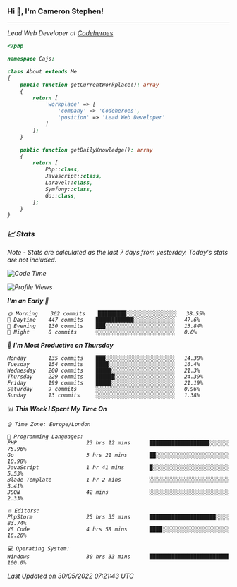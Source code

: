 ### Hi 👋, I'm Cameron Stephen!
<hr>
<p><em>Lead Web Developer at <a href="https://codeheroes.co.uk">Codeheroes</a></p>


```php
<?php

namespace Cajs;

class About extends Me
{
    public function getCurrentWorkplace(): array
    {
        return [
            'workplace' => [
                'company' => 'Codeheroes',
                'position' => 'Lead Web Developer'
            ]
        ];
    }

    public function getDailyKnowledge(): array
    {
        return [
            Php::class,
            Javascript::class,
            Laravel::class,
            Symfony::class,
            Go::class,
        ];
    }
}
```

### 📈 Stats
<p><em>Note - Stats are calculated as the last 7 days from yesterday. Today's stats are not included.</em></p>


<!--START_SECTION:waka-->
![Code Time](http://img.shields.io/badge/Code%20Time-2%2C915%20hrs%2053%20mins-blue)

![Profile Views](http://img.shields.io/badge/Profile%20Views-0-blue)

**I'm an Early 🐤** 

```text
🌞 Morning    362 commits    █████████░░░░░░░░░░░░░░░░   38.55% 
🌆 Daytime    447 commits    ████████████░░░░░░░░░░░░░   47.6% 
🌃 Evening    130 commits    ███░░░░░░░░░░░░░░░░░░░░░░   13.84% 
🌙 Night      0 commits      ░░░░░░░░░░░░░░░░░░░░░░░░░   0.0%

```
📅 **I'm Most Productive on Thursday** 

```text
Monday       135 commits    ███░░░░░░░░░░░░░░░░░░░░░░   14.38% 
Tuesday      154 commits    ████░░░░░░░░░░░░░░░░░░░░░   16.4% 
Wednesday    200 commits    █████░░░░░░░░░░░░░░░░░░░░   21.3% 
Thursday     229 commits    ██████░░░░░░░░░░░░░░░░░░░   24.39% 
Friday       199 commits    █████░░░░░░░░░░░░░░░░░░░░   21.19% 
Saturday     9 commits      ░░░░░░░░░░░░░░░░░░░░░░░░░   0.96% 
Sunday       13 commits     ░░░░░░░░░░░░░░░░░░░░░░░░░   1.38%

```


📊 **This Week I Spent My Time On** 

```text
⌚︎ Time Zone: Europe/London

💬 Programming Languages: 
PHP                      23 hrs 12 mins      ███████████████████░░░░░░   75.96% 
Go                       3 hrs 21 mins       ██░░░░░░░░░░░░░░░░░░░░░░░   10.98% 
JavaScript               1 hr 41 mins        █░░░░░░░░░░░░░░░░░░░░░░░░   5.53% 
Blade Template           1 hr 2 mins         ░░░░░░░░░░░░░░░░░░░░░░░░░   3.41% 
JSON                     42 mins             ░░░░░░░░░░░░░░░░░░░░░░░░░   2.33%

🔥 Editors: 
PhpStorm                 25 hrs 35 mins      █████████████████████░░░░   83.74% 
VS Code                  4 hrs 58 mins       ████░░░░░░░░░░░░░░░░░░░░░   16.26%

💻 Operating System: 
Windows                  30 hrs 33 mins      █████████████████████████   100.0%

```


 Last Updated on 30/05/2022 07:21:43 UTC
<!--END_SECTION:waka-->
